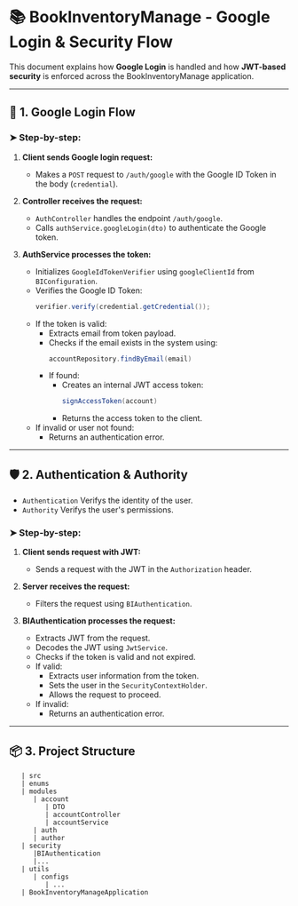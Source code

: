 # 📚 BookInventoryManage - Google Login & Security Flow

This document explains how **Google Login** is handled and how **JWT-based security** is enforced across the BookInventoryManage application.

---

## 🔐 1. Google Login Flow

### ➤ Step-by-step:

1. **Client sends Google login request:**
   - Makes a `POST` request to `/auth/google` with the Google ID Token in the body (`credential`).

2. **Controller receives the request:**
   - `AuthController` handles the endpoint `/auth/google`.
   - Calls `authService.googleLogin(dto)` to authenticate the Google token.

3. **AuthService processes the token:**
   - Initializes `GoogleIdTokenVerifier` using `googleClientId` from `BIConfiguration`.
   - Verifies the Google ID Token:
     ```java
     verifier.verify(credential.getCredential());
     ```
   - If the token is valid:
     - Extracts email from token payload.
     - Checks if the email exists in the system using:
       ```java
       accountRepository.findByEmail(email)
       ```
     - If found:
       - Creates an internal JWT access token:
         ```java
         signAccessToken(account)
         ```
       - Returns the access token to the client.
   - If invalid or user not found:
     - Returns an authentication error.

---

## 🛡️ 2. Authentication & Authority

- `Authentication` Verifys the identity of the user.
- `Authority` Verifys the user's permissions.

### ➤ Step-by-step:

1. **Client sends request with JWT:**
   - Sends a request with the JWT in the `Authorization` header.

2. **Server receives the request:**
   - Filters the request using `BIAuthentication`.

3. **BIAuthentication processes the request:**
   - Extracts JWT from the request.
   - Decodes the JWT using `JwtService`.
   - Checks if the token is valid and not expired.
   - If valid:
     - Extracts user information from the token.
     - Sets the user in the `SecurityContextHolder`.
     - Allows the request to proceed.
   - If invalid:  
     - Returns an authentication error.

---      

## 📦 3. Project Structure
```
   | src
   | enums
   | modules
      | account
         | DTO
         | accountController
         | accountService
      | auth
      | author
   | security
      |BIAuthentication
      |...
   | utils
      | configs
         | ...
   | BookInventoryManageApplication
   ```



